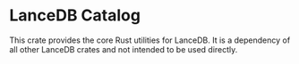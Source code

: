# LanceDB Catalog

This crate provides the core Rust utilities for LanceDB. It is a dependency of all other LanceDB crates
and not intended to be used directly.
